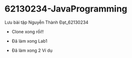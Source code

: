 # 62130234-JavaProgramming
Lưu bài tập
Nguyễn Thành Đạt_62130234

- Clone xong rồi!!

- Đã làm xong Lab1

- Đã làm xong 2 Ví dụ

